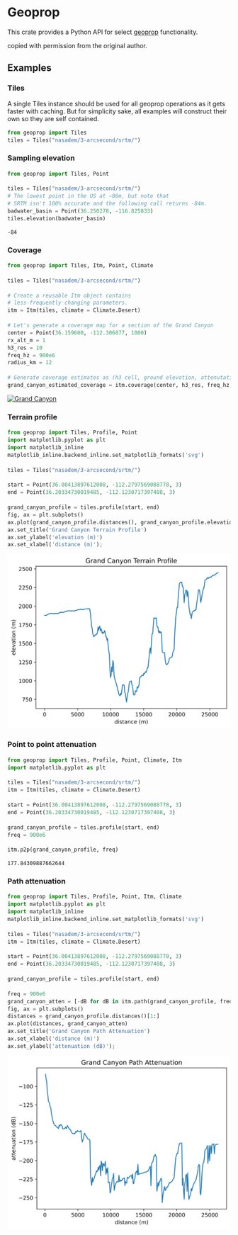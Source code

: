# Geoprop

This crate provides a Python API for select [geoprop] functionality.

[geoprop]: https://github.com/novalabsxyz/geoprop

copied with permission from the original author.

## Examples

### Tiles

A single Tiles instance should be used for all geoprop operations as it gets faster with caching. But for simplicity sake, all examples will construct their own so they are self contained.


```python
from geoprop import Tiles
tiles = Tiles("nasadem/3-arcsecond/srtm/")
```

### Sampling elevation


```python
from geoprop import Tiles, Point

tiles = Tiles("nasadem/3-arcsecond/srtm/")
# The lowest point in the US at −86m, but note that
# SRTM isn't 100% accurate and the following call returns -84m.
badwater_basin = Point(36.250278, -116.825833)
tiles.elevation(badwater_basin)
```




    -84



### Coverage


```python
from geoprop import Tiles, Itm, Point, Climate

tiles = Tiles("nasadem/3-arcsecond/srtm/")

# Create a reusable Itm object contains 
# less-frequently changing parameters.
itm = Itm(tiles, climate = Climate.Desert)

# Let's generate a coverage map for a section of the Grand Canyon
center = Point(36.159600, -112.306877, 1000)
rx_alt_m = 1
h3_res = 10
freq_hz = 900e6
radius_km = 12

# Generate coverage estimates as (h3 cell, ground elevation, attenutation dBs)
grand_canyon_estimated_coverage = itm.coverage(center, h3_res, freq_hz, radius_km, rx_alt_m, rx_threshold_db = None)
```

[![Grand Canyon](https://github.com/JayKickliter/geoprop-py/assets/2551201/0dd53033-eaf7-4560-bb5c-d05cbc3be660)](https://kepler.gl/#/demo?mapUrl=https://gist.githubusercontent.com/JayKickliter/5b99561a9658e62d67474b3a6eff52a1/raw/48d45ff01bd4908c46296c3445aef07068b1b2a9/grand-canyon-kepler.gl.json)

### Terrain profile


```python
from geoprop import Tiles, Profile, Point
import matplotlib.pyplot as plt
import matplotlib_inline
matplotlib_inline.backend_inline.set_matplotlib_formats('svg')

tiles = Tiles("nasadem/3-arcsecond/srtm/")

start = Point(36.00413897612008, -112.2797569088778, 3)
end = Point(36.20334730019485, -112.1230717397408, 3)

grand_canyon_profile = tiles.profile(start, end)
fig, ax = plt.subplots()
ax.plot(grand_canyon_profile.distances(), grand_canyon_profile.elevation())
ax.set_title('Grand Canyon Terrain Profile')
ax.set_ylabel('elevation (m)')
ax.set_xlabel('distance (m)');
```


    
![svg](README_files/README_11_0.svg)
    


### Point to point attenuation


```python
from geoprop import Tiles, Profile, Point, Climate, Itm
import matplotlib.pyplot as plt

tiles = Tiles("nasadem/3-arcsecond/srtm/")
itm = Itm(tiles, climate = Climate.Desert)

start = Point(36.00413897612008, -112.2797569088778, 3)
end = Point(36.20334730019485, -112.1230717397408, 3)

grand_canyon_profile = tiles.profile(start, end)
freq = 900e6

itm.p2p(grand_canyon_profile, freq)
```




    177.84309887662644



### Path attenuation


```python
from geoprop import Tiles, Profile, Point, Itm, Climate
import matplotlib.pyplot as plt
import matplotlib_inline
matplotlib_inline.backend_inline.set_matplotlib_formats('svg')

tiles = Tiles("nasadem/3-arcsecond/srtm/")
itm = Itm(tiles, climate = Climate.Desert)

start = Point(36.00413897612008, -112.2797569088778, 3)
end = Point(36.20334730019485, -112.1230717397408, 3)

grand_canyon_profile = tiles.profile(start, end)

freq = 900e6
grand_canyon_atten = [-dB for dB in itm.path(grand_canyon_profile, freq)]
fig, ax = plt.subplots()
distances = grand_canyon_profile.distances()[1:]
ax.plot(distances, grand_canyon_atten)
ax.set_title('Grand Canyon Path Attenuation')
ax.set_xlabel('distance (m)')
ax.set_ylabel('attenuation (dB)');
```


    
![svg](README_files/README_15_0.svg)
    


